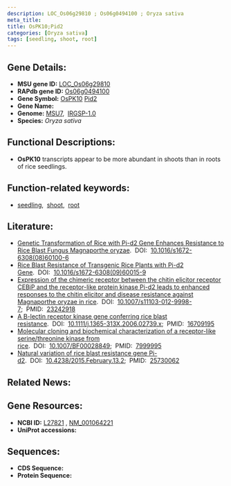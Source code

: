 ```yaml
---
description: LOC_Os06g29810 ; Os06g0494100 ; Oryza sativa
meta_title:
title: OsPK10;Pid2
categories: [Oryza sativa]
tags: [seedling, shoot, root]
---
```


## Gene Details:
- **MSU gene ID:** [LOC_Os06g29810](http://rice.uga.edu/cgi-bin/ORF_infopage.cgi?orf=LOC_Os06g29810)  
- **RAPdb gene ID:** [Os06g0494100](https://rapdb.dna.affrc.go.jp/locus/?name=Os06g0494100)  
- **Gene Symbol:** <u>OsPK10</u>&nbsp;<u>Pid2</u>
- **Gene Name:**
- **Genome:**  [MSU7](http://rice.uga.edu/),&nbsp;&nbsp;[IRGSP-1.0](https://rapdb.dna.affrc.go.jp/download/irgsp1.html)
- **Species:** *Oryza sativa*

## Functional Descriptions:
   - **OsPK10** transcripts appear to be more abundant in shoots than in roots of rice seedlings.

## Function-related keywords:
   - [seedling](/tags/seedling/),&nbsp;&nbsp;[shoot](/tags/shoot/),&nbsp;&nbsp;[root](/tags/root/)

## Literature:
   - [Genetic Transformation of Rice with Pi-d2 Gene Enhances Resistance to Rice Blast Fungus Magnaporthe oryzae](https://www.doi.org/10.1016/s1672-6308(08)60100-6).&nbsp;&nbsp;DOI:&nbsp;&nbsp;[10.1016/s1672-6308(08)60100-6](https://www.doi.org/10.1016/s1672-6308(08)60100-6)
   - [Rice Blast Resistance of Transgenic Rice Plants with Pi-d2 Gene](https://www.doi.org/10.1016/s1672-6308(09)60015-9).&nbsp;&nbsp;DOI:&nbsp;&nbsp;[10.1016/s1672-6308(09)60015-9](https://www.doi.org/10.1016/s1672-6308(09)60015-9)
   - [Expression of the chimeric receptor between the chitin elicitor receptor CEBiP and the receptor-like protein kinase Pi-d2 leads to enhanced responses to the chitin elicitor and disease resistance against Magnaporthe oryzae in rice](https://www.doi.org/10.1007/s11103-012-9998-7).&nbsp;&nbsp;DOI:&nbsp;&nbsp;[10.1007/s11103-012-9998-7](https://www.doi.org/10.1007/s11103-012-9998-7);&nbsp;&nbsp;PMID:&nbsp;&nbsp;[23242918](https://pubmed.ncbi.nlm.nih.gov/23242918/)
   - [A B-lectin receptor kinase gene conferring rice blast resistance](https://www.doi.org/10.1111/j.1365-313X.2006.02739.x).&nbsp;&nbsp;DOI:&nbsp;&nbsp;[10.1111/j.1365-313X.2006.02739.x](https://www.doi.org/10.1111/j.1365-313X.2006.02739.x);&nbsp;&nbsp;PMID:&nbsp;&nbsp;[16709195](https://pubmed.ncbi.nlm.nih.gov/16709195/)
   - [Molecular cloning and biochemical characterization of a receptor-like serine/threonine kinase from rice](https://www.doi.org/10.1007/BF00028849).&nbsp;&nbsp;DOI:&nbsp;&nbsp;[10.1007/BF00028849](https://www.doi.org/10.1007/BF00028849);&nbsp;&nbsp;PMID:&nbsp;&nbsp;[7999995](https://pubmed.ncbi.nlm.nih.gov/7999995/)
   - [Natural variation of rice blast resistance gene Pi-d2](https://www.doi.org/10.4238/2015.February.13.2).&nbsp;&nbsp;DOI:&nbsp;&nbsp;[10.4238/2015.February.13.2](https://www.doi.org/10.4238/2015.February.13.2);&nbsp;&nbsp;PMID:&nbsp;&nbsp;[25730062](https://pubmed.ncbi.nlm.nih.gov/25730062/)

## Related News:

## Gene Resources:
- **NCBI ID:**  [L27821](http://www.ncbi.nlm.nih.gov/nuccore/L27821)&nbsp;,&nbsp;[NM_001064221](http://www.ncbi.nlm.nih.gov/nuccore/NM_001064221)
- **UniProt accessions:** [](https://www.uniprot.org/uniprotkb//entry)

## Sequences:
- **CDS Sequence:**
- **Protein Sequence:**

